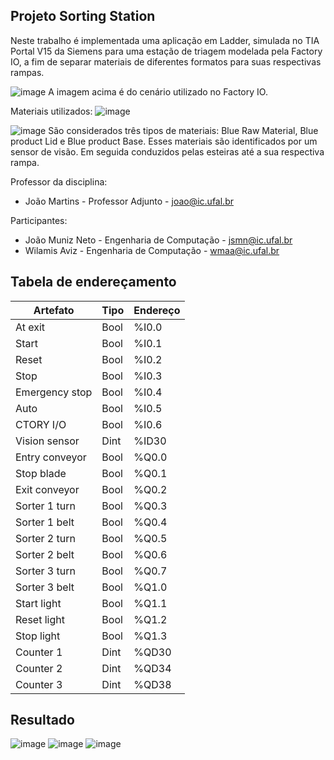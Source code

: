 ## Projeto Sorting Station

Neste trabalho é implementada uma aplicação em Ladder, simulada no TIA Portal V15 da Siemens para uma estação de triagem modelada pela Factory IO, a fim de separar materiais de diferentes formatos para suas respectivas rampas.

![image](https://user-images.githubusercontent.com/58791888/206717184-bfe457b6-a11c-4bee-8889-46f41af60952.png)
A imagem acima é do cenário utilizado no Factory IO.


Materiais utilizados:
![image](https://user-images.githubusercontent.com/58791888/206719944-158cb821-80d5-492a-9683-21ebc70ed26d.png)


![image](https://user-images.githubusercontent.com/58791888/206718776-1708260c-17b7-4bac-a817-3420650cbe2c.png)
São considerados três tipos de materiais: Blue Raw Material, Blue product Lid e Blue product Base. Esses materiais são identificados por um sensor de visão. Em seguida conduzidos pelas esteiras até a sua respectiva rampa.


Professor da disciplina:
* João Martins                - Professor Adjunto              - joao@ic.ufal.br

Participantes:
* João Muniz Neto             - Engenharia de Computação       - jsmn@ic.ufal.br
* Wilamis Aviz                - Engenharia de Computação       - wmaa@ic.ufal.br

## Tabela de endereçamento
| Artefato              | Tipo           |      Endereço         |
|-----------------------|----------------|-----------------------|
|   At exit             | Bool           | %I0.0                 | 
|   Start               | Bool           | %I0.1                 | 
|   Reset               | Bool           | %I0.2                 | 
|   Stop                | Bool           | %I0.3                 | 
|   Emergency stop      | Bool           | %I0.4                 | 
|   Auto                | Bool           | %I0.5                 | 
|   CTORY I/O           | Bool           | %I0.6                 |
|   Vision sensor       | Dint           | %ID30                 |
|   Entry conveyor      | Bool           | %Q0.0                 |
|   Stop blade          | Bool           | %Q0.1                 |
|   Exit conveyor       | Bool           | %Q0.2                 |
|   Sorter 1 turn       | Bool           | %Q0.3                 |
|   Sorter 1 belt       | Bool           | %Q0.4                 |
|   Sorter 2 turn       | Bool           | %Q0.5                 |
|   Sorter 2 belt       | Bool           | %Q0.6                 |
|   Sorter 3 turn       | Bool           | %Q0.7                 |
|   Sorter 3 belt       | Bool           | %Q1.0                 |
|   Start light         | Bool           | %Q1.1                 |
|   Reset light         | Bool           | %Q1.2                 |
|   Stop light          | Bool           | %Q1.3                 |
|   Counter 1           | Dint           | %QD30                 |
|   Counter 2           | Dint           | %QD34                 |
|   Counter 3           | Dint           | %QD38                 |

## Resultado
![image](https://user-images.githubusercontent.com/58791888/206719126-904bb000-cb04-440c-ac7d-b7c1c558c348.png)
![image](https://user-images.githubusercontent.com/58791888/206719098-79634a0f-385a-4f38-aace-de00977e6026.png)
![image](https://user-images.githubusercontent.com/58791888/206719139-cfb6ccf7-47ed-41a4-9ba5-37cdb7c4612a.png)
